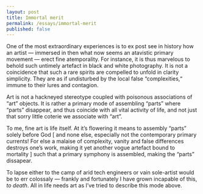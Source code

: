 ```yaml
---
layout: post
title: Immortal merit
permalink: /essays/immortal-merit
published: false
---
```


One of the most extraordinary experiences is to ex post see in history how an artist — immersed in then what now seems an atavistic primary movement — erect fine atemporality. For instance, it is thus marvelous to behold such untimely artefact in black and white photography. It is not a coincidence that such a rare spirits are compelled to unfold in clarity simplicity. They are as if undisturbed by the local false “complexities,“ immune to their lures and contagion.

Art is not a hackneyed stereotype coupled with poisonous associations of “art” objects. It is rather a primary mode of assembling “parts” where “parts” disappear, and thus coincide with all vital activity of life, and not just that sorry little coterie we associate with “art”. 

To me, fine art is life itself. At it’s flowering it means to assembly “parts” solely before God [ and none else, especially not the contemporary primary currents! For else a malaise of complexity, vanity and false differences destroys one’s work, making it yet another vogue artefact bound to mortality ] such that a primary symphony is assembled, making the “parts” dissapear.

To lapse either to the camp of arid tech engineers or vain sole-artist would be to err colossaly — frankly and fortunately I have grown incapable of this, _to death_. All in life needs art as I’ve tried to describe this mode above.
